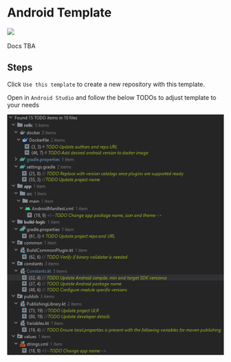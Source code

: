 # Android Template

<a href="https://github.com/arunkumar9t2/android-template/actions/workflows/ci.yml"><img src="https://img.shields.io/github/workflow/status/arunkumar9t2/android-template/CI?logo=GitHub&style=flat-square"/></a>

Docs TBA

## Steps

Click `Use this template` to create a new repository with this template.

Open in `Android Studio` and follow the below TODOs to adjust template to your needs

![docs/image/todo.png](docs/images/todo.png)
